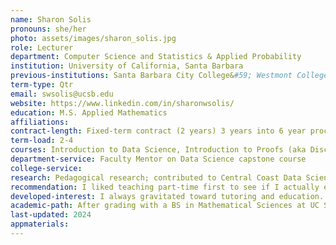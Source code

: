 ```yaml
---
name: Sharon Solis
pronouns: she/her
photo: assets/images/sharon_solis.jpg
role: Lecturer
department: Computer Science and Statistics & Applied Probability
institution: University of California, Santa Barbara
previous-institutions: Santa Barbara City College&#59; Westmont College
term-type: Qtr
email: swsolis@ucsb.edu
website: https://www.linkedin.com/in/sharonwsolis/
education: M.S. Applied Mathematics
affiliations:
contract-length: Fixed-term contract (2 years) 3 years into 6 year process before Continuing Lecturer (our version of tenure)
term-load: 2-4
courses: Introduction to Data Science, Introduction to Proofs (aka Discrete Math)
department-service: Faculty Mentor on Data Science capstone course
college-service: 
research: Pedagogical research; contributed to Central Coast Data Science Partnership, developing data science curriculum and mentoring students https://centralcoastdatascience.org/
recommendation: I liked teaching part-time first to see if I actually enjoyed teaching. And I liked teaching at different types of institutions (city college, private undergraduate college, and research university) to experience the differences first-hand. 
developed-interest: I always gravitated toward tutoring and education. I was passionate about encouraging others in their math education and loved reframing concepts in ways that would motivate the individual. 
academic-path: After grading with a BS in Mathematical Sciences at UC Santa Barbara, I volunteered for a year in Chicago with AmeriCorps, working in a ninth-grade math classroom. I then came back to UC Santa Barbara and worked in IT for 8 years. While I worked, I got my MS in Applied Math at University of Washington online. After receiving my master's, I taught part-time at Santa Barbara City College and Westmont while still working in IT, before I transitioned to teaching full-time at UC Santa Barbara in the Computer Science department and the Statistics & Applied Probability department.
last-updated: 2024
appmaterials: 
---
```

